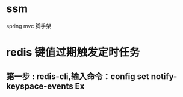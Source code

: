 # ssm
spring mvc 脚手架
# redis 键值过期触发定时任务
## 第一步 : redis-cli,输入命令：config set notify-keyspace-events Ex

